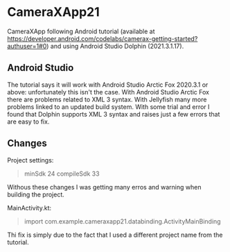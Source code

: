 # CameraXApp21
CameraXApp following Android tutorial (available at 
https://developer.android.com/codelabs/camerax-getting-started?authuser=1#0) and using 
Android Studio Dolphin (2021.3.1.17).

## Android Studio
The tutorial says it will work with Android Studio Arctic Fox 2020.3.1 or above:  unfortunately this isn't the case. 
With Android Studio Arctic Fox there are problems related to XML 3 syntax. 
With Jellyfish many more problems linked to an updated build system. 
With some trial and error I found that Dolphin supports XML 3 syntax and raises just a few errors that are easy to fix. 

## Changes
Project settings: 
> minSdk 24
> compileSdk 33

Withous these changes I was getting many erros and warning when building the project. 

MainActivity.kt: 
> import com.example.cameraxapp21.databinding.ActivityMainBinding 
 
Thi fix is simply due to the fact that I used a different project name from the tutorial. 
